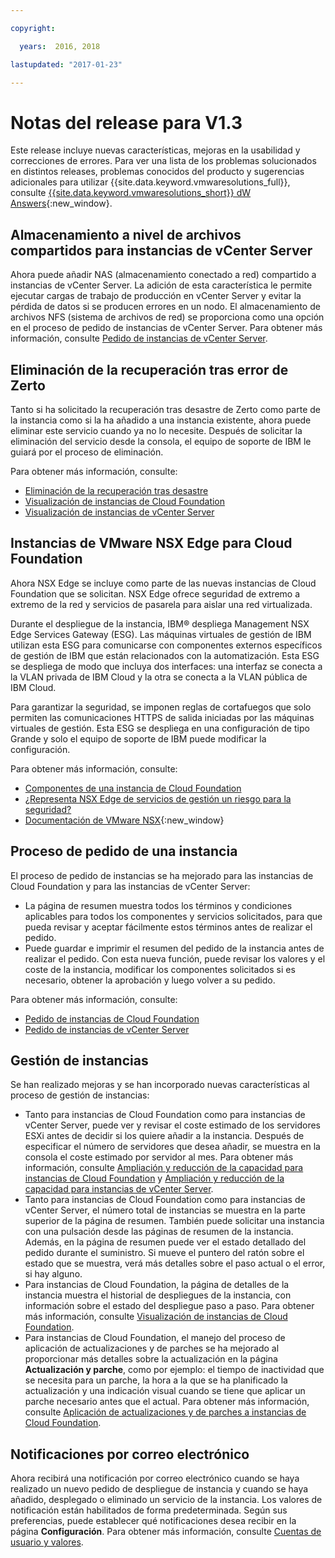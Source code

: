 ```yaml
---

copyright:

  years:  2016, 2018

lastupdated: "2017-01-23"

---
```


# Notas del release para V1.3

Este release incluye nuevas características, mejoras en la usabilidad y correcciones de errores. Para ver una lista de los problemas solucionados en distintos releases, problemas conocidos del producto y sugerencias adicionales para utilizar {{site.data.keyword.vmwaresolutions_full}}, consulte [{{site.data.keyword.vmwaresolutions_short}} dW Answers](https://developer.ibm.com/answers/topics/cloudvmw/){:new_window}.

## Almacenamiento a nivel de archivos compartidos para instancias de vCenter Server

Ahora puede añadir NAS (almacenamiento conectado a red) compartido a instancias de vCenter Server. La adición de esta característica le permite ejecutar cargas de trabajo de producción en vCenter Server y evitar la pérdida de datos si se producen errores en un nodo. El almacenamiento de archivos NFS (sistema de archivos de red) se proporciona como una opción en el proceso de pedido de instancias de vCenter Server. Para obtener más información, consulte [Pedido de instancias de vCenter Server](../vcenter/vc_orderinginstance.html).

## Eliminación de la recuperación tras error de Zerto

Tanto si ha solicitado la recuperación tras desastre de Zerto como parte de la instancia como si la ha añadido a una instancia existente, ahora puede eliminar este servicio cuando ya no lo necesite. Después de solicitar la eliminación del servicio desde la consola, el equipo de soporte de IBM le guiará por el proceso de eliminación.

Para obtener más información, consulte:

* [Eliminación de la recuperación tras desastre](../services/removingzertodr.html)
* [Visualización de instancias de Cloud Foundation](../sddc/sd_viewinginstances.html)
* [Visualización de instancias de vCenter Server](../vcenter/vc_viewinginstances.html)

## Instancias de VMware NSX Edge para Cloud Foundation

Ahora NSX Edge se incluye como parte de las nuevas instancias de Cloud Foundation que se solicitan. NSX Edge ofrece seguridad de extremo a extremo de la red y servicios de pasarela para aislar una red virtualizada.

Durante el despliegue de la instancia, IBM® despliega Management NSX Edge Services Gateway (ESG). Las máquinas virtuales de gestión de IBM utilizan esta ESG para comunicarse con componentes externos específicos de gestión de IBM que están relacionados con la automatización. Esta ESG se despliega de modo que incluya dos interfaces: una interfaz se conecta a la VLAN privada de IBM Cloud y la otra se conecta a la VLAN pública de IBM Cloud.

Para garantizar la seguridad, se imponen reglas de cortafuegos que solo permiten las comunicaciones HTTPS de salida iniciadas por las máquinas virtuales de gestión. Esta ESG se despliega en una configuración de tipo Grande y solo el equipo de soporte de IBM puede modificar la configuración.

Para obtener más información, consulte:

* [Componentes de una instancia de Cloud Foundation](../sddc/sd_cloudfoundationoverview.html#cloud-foundation-instance-components)
* [¿Representa NSX Edge de servicios de gestión un riesgo para la seguridad?](../vmonic/faq.html#does-the-management-services-nsx-edge-pose-a-security-risk-)
* [Documentación de VMware NSX](https://pubs.vmware.com/NSX-6/index.jsp?topic=%2Fcom.vmware.nsx.admin.doc%2FGUID-3F96DECE-33FB-43EE-88D7-124A730830A4.html){:new_window}

## Proceso de pedido de una instancia

El proceso de pedido de instancias se ha mejorado para las instancias de Cloud Foundation y para las instancias de vCenter Server:

* La página de resumen muestra todos los términos y condiciones aplicables para todos los componentes y servicios solicitados, para que pueda revisar y aceptar fácilmente estos términos antes de realizar el pedido.
* Puede guardar e imprimir el resumen del pedido de la instancia antes de realizar el pedido. Con esta nueva función, puede revisar los valores y el coste de la instancia, modificar los componentes solicitados si es necesario, obtener la aprobación y luego volver a su pedido.

Para obtener más información, consulte:

* [Pedido de instancias de Cloud Foundation](../sddc/sd_orderinginstance.html)
* [Pedido de instancias de vCenter Server](../vcenter/vc_orderinginstance.html)

## Gestión de instancias

Se han realizado mejoras y se han incorporado nuevas características al proceso de gestión de instancias:

* Tanto para instancias de Cloud Foundation como para instancias de vCenter Server, puede ver y revisar el coste estimado de los servidores ESXi antes de decidir si los quiere añadir a la instancia. Después de especificar el número de servidores que desea añadir, se muestra en la consola el coste estimado por servidor al mes. Para obtener más información, consulte [Ampliación y reducción de la capacidad para instancias de Cloud Foundation](../sddc/sd_addingremovingservers.html) y [Ampliación y reducción de la capacidad para instancias de vCenter Server](../vcenter/vc_addingremovingservers.html).
* Tanto para instancias de Cloud Foundation como para instancias de vCenter Server, el número total de instancias se muestra en la parte superior de la página de resumen. También puede solicitar una instancia con una pulsación desde las páginas de resumen de la instancia. Además, en la página de resumen puede ver el estado detallado del pedido durante el suministro. Si mueve el puntero del ratón sobre el estado que se muestra, verá más detalles sobre el paso actual o el error, si hay alguno.
* Para instancias de Cloud Foundation, la página de detalles de la instancia muestra el historial de despliegues de la instancia, con información sobre el estado del despliegue paso a paso. Para obtener más información, consulte [Visualización de instancias de Cloud Foundation](../sddc/sd_viewinginstances.html).
* Para instancias de Cloud Foundation, el manejo del proceso de aplicación de actualizaciones y de parches se ha mejorado al proporcionar más detalles sobre la actualización en la página **Actualización y parche**, como por ejemplo: el tiempo de inactividad que se necesita para un parche, la hora a la que se ha planificado la actualización y una indicación visual cuando se tiene que aplicar un parche necesario antes que el actual. Para obtener más información, consulte [Aplicación de actualizaciones y de parches a instancias de Cloud Foundation](../sddc/sd_applyingupdates.html).

## Notificaciones por correo electrónico

Ahora recibirá una notificación por correo electrónico cuando se haya realizado un nuevo pedido de despliegue de instancia y cuando se haya añadido, desplegado o eliminado un servicio de la instancia. Los valores de notificación están habilitados de forma predeterminada. Según sus preferencias, puede establecer qué notificaciones desea recibir en la página **Configuración**. Para obtener más información, consulte [Cuentas de usuario y valores](useraccount.html).

